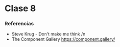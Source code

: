 # Clase 8 #

### Referencias ###
- Steve Krug - Don't make me think /n
- The Component Gallery https://component.gallery/

